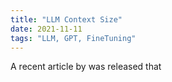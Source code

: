 ```yaml
---
title: "LLM Context Size"
date: 2021-11-11
tags: "LLM, GPT, FineTuning"
---
```

A recent article by  was released that 